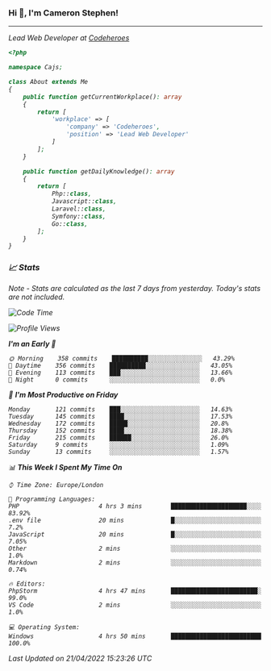 ### Hi 👋, I'm Cameron Stephen!
<hr>
<p><em>Lead Web Developer at <a href="https://codeheroes.co.uk">Codeheroes</a></p>


```php
<?php

namespace Cajs;

class About extends Me
{
    public function getCurrentWorkplace(): array
    {
        return [
            'workplace' => [
                'company' => 'Codeheroes',
                'position' => 'Lead Web Developer'
            ]
        ];
    }

    public function getDailyKnowledge(): array
    {
        return [
            Php::class,
            Javascript::class,
            Laravel::class,
            Symfony::class,
            Go::class,
        ];
    }
}
```

### 📈 Stats
<p><em>Note - Stats are calculated as the last 7 days from yesterday. Today's stats are not included.</em></p>


<!--START_SECTION:waka-->
![Code Time](http://img.shields.io/badge/Code%20Time-2%2C793%20hrs%2059%20mins-blue)

![Profile Views](http://img.shields.io/badge/Profile%20Views-0-blue)

**I'm an Early 🐤** 

```text
🌞 Morning    358 commits    ██████████░░░░░░░░░░░░░░░   43.29% 
🌆 Daytime    356 commits    ██████████░░░░░░░░░░░░░░░   43.05% 
🌃 Evening    113 commits    ███░░░░░░░░░░░░░░░░░░░░░░   13.66% 
🌙 Night      0 commits      ░░░░░░░░░░░░░░░░░░░░░░░░░   0.0%

```
📅 **I'm Most Productive on Friday** 

```text
Monday       121 commits    ███░░░░░░░░░░░░░░░░░░░░░░   14.63% 
Tuesday      145 commits    ████░░░░░░░░░░░░░░░░░░░░░   17.53% 
Wednesday    172 commits    █████░░░░░░░░░░░░░░░░░░░░   20.8% 
Thursday     152 commits    ████░░░░░░░░░░░░░░░░░░░░░   18.38% 
Friday       215 commits    ██████░░░░░░░░░░░░░░░░░░░   26.0% 
Saturday     9 commits      ░░░░░░░░░░░░░░░░░░░░░░░░░   1.09% 
Sunday       13 commits     ░░░░░░░░░░░░░░░░░░░░░░░░░   1.57%

```


📊 **This Week I Spent My Time On** 

```text
⌚︎ Time Zone: Europe/London

💬 Programming Languages: 
PHP                      4 hrs 3 mins        █████████████████████░░░░   83.92% 
.env file                20 mins             █░░░░░░░░░░░░░░░░░░░░░░░░   7.2% 
JavaScript               20 mins             █░░░░░░░░░░░░░░░░░░░░░░░░   7.05% 
Other                    2 mins              ░░░░░░░░░░░░░░░░░░░░░░░░░   1.0% 
Markdown                 2 mins              ░░░░░░░░░░░░░░░░░░░░░░░░░   0.74%

🔥 Editors: 
PhpStorm                 4 hrs 47 mins       ████████████████████████░   99.0% 
VS Code                  2 mins              ░░░░░░░░░░░░░░░░░░░░░░░░░   1.0%

💻 Operating System: 
Windows                  4 hrs 50 mins       █████████████████████████   100.0%

```


 Last Updated on 21/04/2022 15:23:26 UTC
<!--END_SECTION:waka-->
